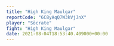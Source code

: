 ```yaml
---
title: "High King Maulgar"
reportCode: "6C8yAqQ7W3kVjJnX"
player: "Söcrate"
fight: "High King Maulgar"
date: 2021-08-04T18:53:40.409000+00:00
---
```

